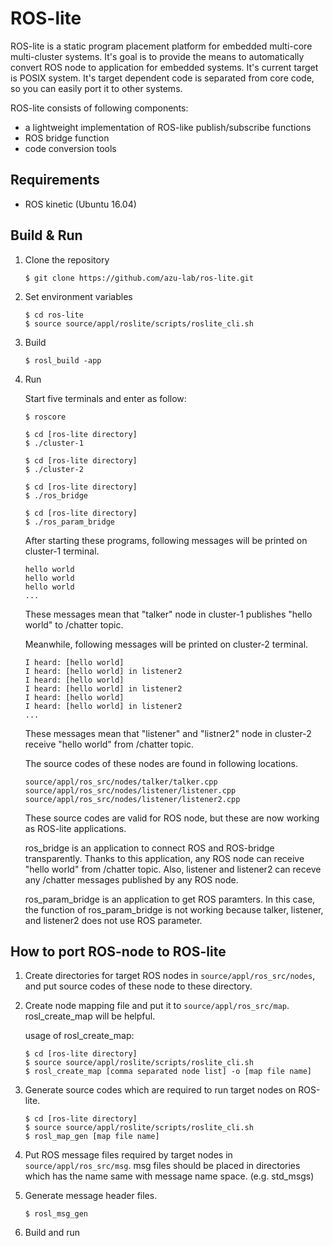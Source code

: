 # ROS-lite
ROS-lite is a static program placement platform for embedded multi-core multi-cluster systems.
It's goal is to provide the means to automatically convert ROS node to application for embedded systems.
It's current target is POSIX system.
It's target dependent code is separated from core code, so you can easily port it to other systems.

ROS-lite consists of following components:
- a lightweight implementation of ROS-like publish/subscribe functions
- ROS bridge function
- code conversion tools

## Requirements
- ROS kinetic (Ubuntu 16.04)

## Build & Run
1. Clone the repository
   ```
   $ git clone https://github.com/azu-lab/ros-lite.git
   ```
1. Set environment variables
   ```
   $ cd ros-lite
   $ source source/appl/roslite/scripts/roslite_cli.sh
   ```
1. Build
   ```
   $ rosl_build -app
   ```
1. Run

   Start five terminals and enter as follow:
  
   ```
   $ roscore
   ```
   ```
   $ cd [ros-lite directory]
   $ ./cluster-1
   ```
   ```
   $ cd [ros-lite directory]
   $ ./cluster-2
   ```
   ```
   $ cd [ros-lite directory]
   $ ./ros_bridge
   ```
   ```
   $ cd [ros-lite directory]
   $ ./ros_param_bridge
   ```

   After starting these programs, following messages will be printed on cluster-1 terminal.
   ```
   hello world
   hello world
   hello world
   ...
   ```
   These messages mean that "talker" node in cluster-1 publishes "hello world" to /chatter topic.

   Meanwhile, following messages will be printed on cluster-2 terminal.
   ```
   I heard: [hello world]
   I heard: [hello world] in listener2
   I heard: [hello world]
   I heard: [hello world] in listener2
   I heard: [hello world]
   I heard: [hello world] in listener2
   ...
   ```
   These messages mean that "listener" and "listner2" node in cluster-2 receive "hello world" from /chatter topic.

   The source codes of these nodes are found in following locations.
   ```
   source/appl/ros_src/nodes/talker/talker.cpp
   source/appl/ros_src/nodes/listener/listener.cpp
   source/appl/ros_src/nodes/listener/listener2.cpp
   ```
   These source codes are valid for ROS node, but these are now working as ROS-lite applications.

   ros_bridge is an application to connect ROS and ROS-bridge transparently.
   Thanks to this application, any ROS node can receive "hello world" from /chatter topic.
   Also, listener and listener2 can receve any /chatter messages published by any ROS node.

   ros_param_bridge is an application to get ROS paramters. In this case, the function of ros_param_bridge is not working because talker, listener, and listener2 does not use ROS parameter.

## How to port ROS-node to ROS-lite

1. Create directories for target ROS nodes in ```source/appl/ros_src/nodes```, and put source codes of these node to these directory.
1. Create node mapping file and put it to ```source/appl/ros_src/map```.
   rosl_create_map will be helpful.

   usage of rosl_create_map:
   ```
   $ cd [ros-lite directory]
   $ source source/appl/roslite/scripts/roslite_cli.sh
   $ rosl_create_map [comma separated node list] -o [map file name]
   ```
1. Generate source codes which are required to run target nodes on ROS-lite.
   ```
   $ cd [ros-lite directory]
   $ source source/appl/roslite/scripts/roslite_cli.sh
   $ rosl_map_gen [map file name]
   ```
1. Put ROS message files required by target nodes in ```source/appl/ros_src/msg```.
   msg files should be placed in directories which has the name same with message name space. (e.g. std_msgs)
1. Generate message header files.
   ```
   $ rosl_msg_gen
   ```
1. Build and run
